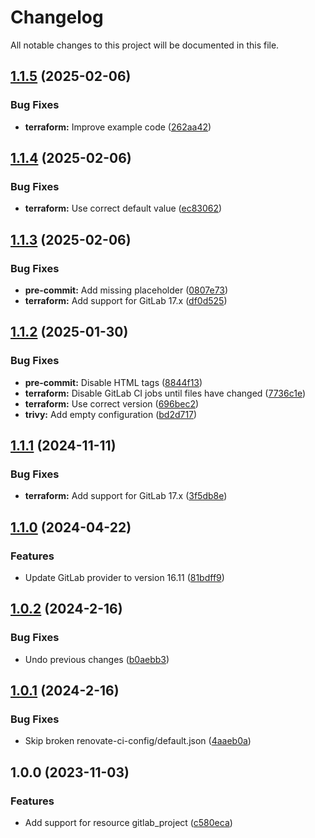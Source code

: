 # Changelog

All notable changes to this project will be documented in this file.

## [1.1.5](https://gitlab.com/terraform-child-modules-48151/terraform-gitlab-project/compare/v1.1.4...v1.1.5) (2025-02-06)

### Bug Fixes

* **terraform:** Improve example code ([262aa42](https://gitlab.com/terraform-child-modules-48151/terraform-gitlab-project/commit/262aa428a1625000aeb1b249170666d55f767cbc))

## [1.1.4](https://gitlab.com/terraform-child-modules-48151/terraform-gitlab-project/compare/v1.1.3...v1.1.4) (2025-02-06)

### Bug Fixes

* **terraform:** Use correct default value ([ec83062](https://gitlab.com/terraform-child-modules-48151/terraform-gitlab-project/commit/ec8306274dc1f853a5281f5964bcaee8592d35e7))

## [1.1.3](https://gitlab.com/terraform-child-modules-48151/terraform-gitlab-project/compare/v1.1.2...v1.1.3) (2025-02-06)

### Bug Fixes

* **pre-commit:** Add missing placeholder ([0807e73](https://gitlab.com/terraform-child-modules-48151/terraform-gitlab-project/commit/0807e7376e2a8254eb1a87b38e437ab3eda90f59))
* **terraform:** Add support for GitLab 17.x ([df0d525](https://gitlab.com/terraform-child-modules-48151/terraform-gitlab-project/commit/df0d525c8fcb40551f5765c55b31fcfaf629c525))

## [1.1.2](https://gitlab.com/terraform-child-modules-48151/terraform-gitlab-project/compare/v1.1.1...v1.1.2) (2025-01-30)

### Bug Fixes

* **pre-commit:** Disable HTML tags ([8844f13](https://gitlab.com/terraform-child-modules-48151/terraform-gitlab-project/commit/8844f13dd244c5c2fe2cc43ad8f95ffd5bc1a09f))
* **terraform:** Disable GitLab CI jobs until files have changed ([7736c1e](https://gitlab.com/terraform-child-modules-48151/terraform-gitlab-project/commit/7736c1eb3930ed062cf3603df2993f3ae21fef98))
* **terraform:** Use correct version ([696bec2](https://gitlab.com/terraform-child-modules-48151/terraform-gitlab-project/commit/696bec2f2ada5c8298a878719d6a94ff469d49f6))
* **trivy:** Add empty configuration ([bd2d717](https://gitlab.com/terraform-child-modules-48151/terraform-gitlab-project/commit/bd2d7174d5589b8ea2abe8cdb83a98e57fb77d4b))

## [1.1.1](https://gitlab.com/terraform-child-modules-48151/terraform-gitlab-project/compare/v1.1.0...v1.1.1) (2024-11-11)

### Bug Fixes

* **terraform:** Add support for GitLab 17.x ([3f5db8e](https://gitlab.com/terraform-child-modules-48151/terraform-gitlab-project/commit/3f5db8ec88c8a7b1b0dd0571d01eb6003940a3c2))

## [1.1.0](https://gitlab.com/terraform-child-modules-48151/terraform-gitlab-project/compare/v1.0.2...v1.1.0) (2024-04-22)


### Features

* Update GitLab provider to version 16.11 ([81bdff9](https://gitlab.com/terraform-child-modules-48151/terraform-gitlab-project/commit/81bdff97cdeb3435ef1a4b7d8ddd59eff8b4c7fe))

## [1.0.2](https://gitlab.com/terraform-child-modules1/terraform-gitlab-project/compare/v1.0.1...v1.0.2) (2024-2-16)


### Bug Fixes

* Undo previous changes ([b0aebb3](https://gitlab.com/terraform-child-modules1/terraform-gitlab-project/commit/b0aebb3092ea135441cb48707e7758e29af3df58))

## [1.0.1](https://gitlab.com/terraform-child-modules1/terraform-gitlab-project/compare/v1.0.0...v1.0.1) (2024-2-16)


### Bug Fixes

* Skip broken renovate-ci-config/default.json ([4aaeb0a](https://gitlab.com/terraform-child-modules1/terraform-gitlab-project/commit/4aaeb0a26dd20648eacfe615eedbef1c76206158))

## 1.0.0 (2023-11-03)


### Features

* Add support for resource gitlab_project ([c580eca](https://gitlab.com/terraform-child-modules1/terraform-gitlab-project/commit/c580eca4493b82dab85eef6551098a670a189fd5))
